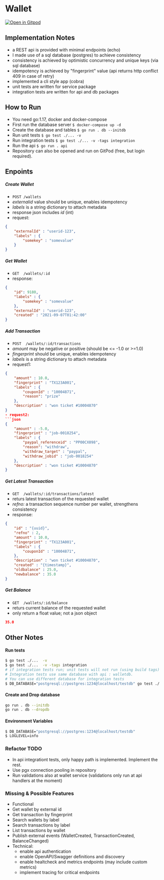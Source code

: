 # Wallet
[![Open in Gitpod](https://gitpod.io/button/open-in-gitpod.svg)](https://gitpod.io/#https://github.com/polarbit/bluelabs-wallet)

## Implementation Notes
- a REST api is provided with minimal endpoints (echo)
- I made use of a sql database (postgres) to achieve consistency
- consistency is achieved by optimistic concurrency and unique keys (via sql database)
- idempotency is achieved by "fingerprint" value (api returns http conflict 409 in case of retry)
- implemented a cli style app (cobra)
- unit tests are written for service package
- integration tests are written for api and db packages

## How to Run
- You need go:1.17, docker and docker-compose
- First run the database server     `$ docker-compose up -d`
- Create the database and tables    `$ go run . db --initdb`
- Run unit tests                    `$ go test ./... -v`
- Run integration tests             `$ go test ./... -v -tags integration`
- Run the api                       `$ go run . api`   
- Repository can also be opened and run on GitPod (free, but login required).

## Enpoints

##### Create Wallet
- `POST /wallets`
- *externalid* value should be unique, enables idempotency
- *labels* is a string dictionary to attach metadata
- response json includes *id* (int)
- request:
```json
{
    "externalId" : "userid-123",
    "labels" : {
        "somekey" : "somevalue"
    }
}
```

##### Get Wallet
- `GET  /wallets/:id`
- response: 
```json
{
    "id": 9180,
    "labels" : {
        "somekey" : "somevalue"
    },
    "externalId" : "userid-123",
    "created" : "2021-09-07T01:42:00"
}
```  
  
##### Add Transaction
- `POST  /wallets/:id/transactions`
- *amount* may be negative or positive (should be <= -1.0 or >=1.0)
- *fingerprint* should be unique, enables idempotency
- *labels* is a string dictionary to attach metadata
- request1:
```json
{
    "amount" : 10.0,             
    "fingerprint" : "TX123A001",
    "labels" : { 
        "couponId" : "10004871",
        "reason": "prize"
    },
    "description" : "won ticket #10004870"
}
- request2:
```json
{
    "amount" : -5.0,             
    "fingerprint" : "job-0018254",
    "labels" : { 
        "paypal_referenceid" : "PP00CX098", 
        "reason": "withdraw",
        "withdraw_target" : "paypal",
        "withdraw_jobid" : "job-0018254"
    },
    "description" : "won ticket #10004870"
}

```
  
##### Get Latest Transaction
- `GET  /wallets/:id/transactions/latest`
- returs latest transaction of the requested wallet
- *refno:* a transaction sequence number per wallet, strengthens consistency
- response: 
```json
{
    "id" : "{uuid}",
    "refno" : 2,
    "amount" : 10.0,             
    "fingerprint" : "TX123A001",
    "labels" : {                 
        "couponId" : "10004871", 
    },
    "description" : "won ticket #10004870",
    "created" : "{timestamp}",
    "oldbalance" : 25.0,
    "newbalance" : 35.0
}
```

##### Get Balance
- `GET  /wallets/:id/balance`
- returs current balance of the requested wallet
- only return a float value; not a json object
```json
35.0
``` 

## Other Notes

#### Run tests
```bash
$ go test ./...  -v
$ go test ./...  -v -tags integration
# if integration tests run; unit tests will not run (using build tags)
# Integration tests use same database with api : walletdb.
# You can use different database for integration tests
$ DB_DATABASE="postgresql://postgres:1234@localhost/testdb" go test ./... -v -tags integration
```

#### Create and Drop database
```bash
go run . db --initdb
go run . db --dropdb
```

#### Environment Variables
```bash
$ DB_DATABASE="postgresql://postgres:1234@localhost/testdb"
$ LOGLEVEL=info
```

### Refactor TODO
- In api integrationt tests, only happy path is implemented. Implement the rest.
- Use pgx connection pooling in repository
- Run validations also at wallet service (validations only run at api handlers at the moment) 

### Missing & Possible Features
- Functional
- Get wallet by external id
- Get transaction by fingerprint
- Search wallets by label
- Search transactions by label
- List transactions by wallet 
- Publish external events (WalletCreated, TransactionCreated, BalanceChanged)
- Technical:
  - enable api authentication
  - enable OpenAPI/Swagger definitions and discovery
  - enable healtcheck and metrics endpoints (may include custom metrics)
  - implement tracing for critical endpoints

